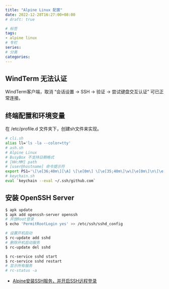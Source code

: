 ```yaml
---
title: "Alpine Linux 配置"
date: 2022-12-28T16:27:00+08:00
# draft: true

# 标签
tags:
- alpine linux
# 专栏
series:
# 分类
categories:
---
```


## WindTerm 无法认证

WindTerm客户端，取消 “会话设置 -> SSH -> 验证 -> 尝试键盘交互认证” 可已正常连接。

## 终端配置和环境变量

在 /etc/profile.d 文件夹下，创建sh文件来实现。
```bash
# cli.sh
alias ll='ls -la --color=tty'
# ash.sh
# Alpine Linux
# BusyBox 不支持日期格式
# [HH:MM] path
# [user@hostname] 命令提示符
export PS1='\[\e[36;40m\][\A] \[\e[0m\] \[\e[35;40m\]\w\[\e[0m\]\n\[\e[33;40m\][\u@\H]\[\e[0m\]  \\$ '
# keychain.sh
eval `keychain --eval ~/.ssh/github.com`
```

## 安装 OpenSSH Server
```bash
$ apk update
$ apk add openssh-server openssh
# 开放Root登录
$ echo 'PermitRootLogin yes' >> /etc/ssh/sshd_config

# 设置开机启动
$ rc-update add sshd
# 删除开机启动服务
$ rc-update del sshd

$ rc-service sshd start
$ rc-service sshd restart
# 显示所有服务
# rc-status -a
```
- [Alpine安装SSH服务，并开启SSH远程登录](https://mayanpeng.cn/archives/248.html)